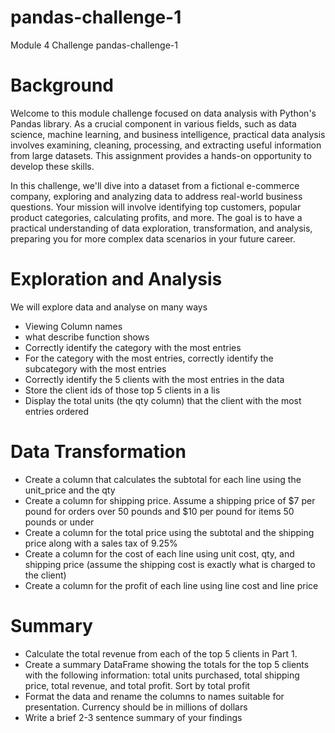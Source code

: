 # pandas-challenge-1
Module 4 Challenge pandas-challenge-1

# Background
Welcome to this module challenge focused on data analysis with Python's Pandas library. As a crucial component in various fields, such as data science, machine learning, and business intelligence, practical data analysis involves examining, cleaning, processing, and extracting useful information from large datasets. This assignment provides a hands-on opportunity to develop these skills.

In this challenge, we'll dive into a dataset from a fictional e-commerce company, exploring and analyzing data to address real-world business questions. Your mission will involve identifying top customers, popular product categories, calculating profits, and more. The goal is to have a practical understanding of data exploration, transformation, and analysis, preparing you for more complex data scenarios in your future career.

# Exploration and Analysis
We will explore data and analyse on many ways
-   Viewing Column names
-   what describe function shows
-   Correctly identify the category with the most entries
-   For the category with the most entries, correctly identify the subcategory with the most entries
-   Correctly identify the 5 clients with the most entries in the data
-   Store the client ids of those top 5 clients in a lis
-   Display the total units (the qty column) that the client with the most entries ordered

# Data Transformation
-   Create a column that calculates the subtotal for each line using the unit_price and the qty
-   Create a column for shipping price. Assume a shipping price of $7 per pound for orders over 50 pounds and $10 per pound for items 50 pounds or under
-   Create a column for the total price using the subtotal and the shipping price along with a sales tax of 9.25%
-   Create a column for the cost of each line using unit cost, qty, and shipping price (assume the shipping cost is exactly what is charged to the client)
-   Create a column for the profit of each line using line cost and line price

# Summary
-   Calculate the total revenue from each of the top 5 clients in Part 1.
-   Create a summary DataFrame showing the totals for the top 5 clients with the following information: total units purchased, total shipping price, total revenue, and total profit. Sort by total profit
-   Format the data and rename the columns to names suitable for presentation. Currency should be in millions of dollars
-   Write a brief 2-3 sentence summary of your findings






